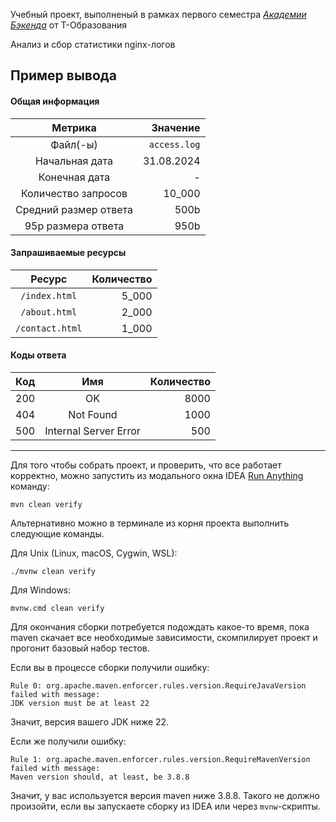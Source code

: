 Учебный проект, выполненый в рамках первого семестра [_Академии Бэкенда_](https://education.tbank.ru/academy/backend/) от Т-Образования

Анализ и сбор статистики nginx-логов

## Пример вывода

#### Общая информация

| Метрика | Значение |
|:---------------------:|-------------:|
| Файл(-ы) | `access.log` |
| Начальная дата | 31.08.2024 |
| Конечная дата | - |
| Количество запросов | 10_000 |
| Средний размер ответа | 500b |
| 95p размера ответа | 950b |

#### Запрашиваемые ресурсы

| Ресурс | Количество |
|:---------------:|-----------:|
| `/index.html` | 5_000 |
| `/about.html` | 2_000 |
| `/contact.html` | 1_000 |

#### Коды ответа

| Код | Имя | Количество |
|:---:|:---------------------:|-----------:|
| 200 | OK | 8000 |
| 404 | Not Found | 1000 |
| 500 | Internal Server Error | 500 |

-----------------------

Для того чтобы собрать проект, и проверить, что все работает корректно, можно
запустить из модального окна IDEA
[Run Anything](https://www.jetbrains.com/help/idea/running-anything.html)
команду:

```shell
mvn clean verify
```

Альтернативно можно в терминале из корня проекта выполнить следующие команды.

Для Unix (Linux, macOS, Cygwin, WSL):

```shell
./mvnw clean verify
```

Для Windows:

```shell
mvnw.cmd clean verify
```

Для окончания сборки потребуется подождать какое-то время, пока maven скачает
все необходимые зависимости, скомпилирует проект и прогонит базовый набор
тестов.

Если вы в процессе сборки получили ошибку:

```shell
Rule 0: org.apache.maven.enforcer.rules.version.RequireJavaVersion failed with message:
JDK version must be at least 22
```

Значит, версия вашего JDK ниже 22.

Если же получили ошибку:

```shell
Rule 1: org.apache.maven.enforcer.rules.version.RequireMavenVersion failed with message:
Maven version should, at least, be 3.8.8
```

Значит, у вас используется версия maven ниже 3.8.8. Такого не должно произойти,
если вы запускаете сборку из IDEA или через `mvnw`-скрипты.
